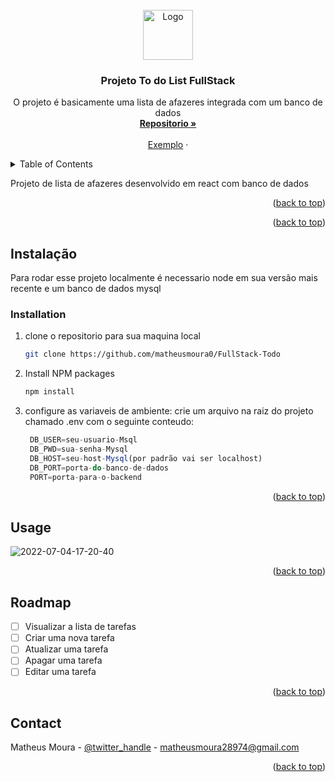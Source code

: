 
<br />
<div align="center">
  <a href="https://github.com/matheusmoura0/FullStack-Todo">
    <img src="images/logo.png" alt="Logo" width="80" height="80">
  </a>

<h3 align="center">Projeto To do List FullStack</h3>

  <p align="center">
    O projeto é basicamente uma lista de afazeres integrada com um banco de dados
    <br />
    <a href=https://github.com/matheusmoura0/FullStack-Todo><strong> Repositorio »</strong></a>
    <br />
    <br />
    <a href="https://full-front-end.herokuapp.com/">Exemplo</a>
    ·  </p>
</div>



<!-- TABLE OF CONTENTS -->
<details>
  <summary>Table of Contents</summary>
  <ol>
    <li>
      <a href="#about-the-project">Projeto desenvolvido como desafio técnico para a blitz de carrera da Trybe.</a>
      <ul>
        <li><a href="#built-with">Construido com</a>
            <a href="https://reactjs.org/"> React </a>
        </li>
        
      </ul>
    </li>
    <li>
      <a href="#getting-started">Começando</a>
      <ul>
        <li><a href="#prerequisites">Pré requisitos: </a></li>
        <li><a href="#installation">Instalação</a></li>
      </ul>
    </li>
    <li><a href="#contact">Contact</a></li>
    <li><a href="#acknowledgments">Acknowledgments</a></li>
  </ol>
</details>




<p> Projeto de lista de afazeres desenvolvido em react com banco de dados</p>


<p align="right">(<a href="#top">back to top</a>)</p>


<p align="right">(<a href="#top">back to top</a>)</p>



<!-- GETTING STARTED -->
## Instalação

Para rodar esse projeto localmente é necessario node em sua versão mais recente e um banco de dados mysql



### Installation

1. clone o repositorio para sua maquina local
   ```sh
   git clone https://github.com/matheusmoura0/FullStack-Todo
   ```
3. Install NPM packages
   ```sh
   npm install
   ```
4. configure as variaveis de ambiente:
    crie um arquivo na raiz do projeto chamado .env com o seguinte conteudo:
   ```js
    DB_USER=seu-usuario-Msql
    DB_PWD=sua-senha-Mysql
    DB_HOST=seu-host-Mysql(por padrão vai ser localhost)
    DB_PORT=porta-do-banco-de-dados
    PORT=porta-para-o-backend
   ```

<p align="right">(<a href="#top">back to top</a>)</p>



<!-- USAGE EXAMPLES -->
## Usage

![2022-07-04-17-20-40](https://user-images.githubusercontent.com/77953986/177213466-c736a8b3-753e-4190-b297-74086821ae95.gif)

<p align="right">(<a href="#top">back to top</a>)</p>



<!-- ROADMAP -->
## Roadmap

- [ ] Visualizar a lista de tarefas 
- [ ] Criar uma nova tarefa 
- [ ] Atualizar uma tarefa 
- [ ] Apagar uma tarefa
- [ ] Editar uma tarefa

<p align="right">(<a href="#top">back to top</a>)</p>


<!-- CONTACT -->
## Contact

Matheus Moura - [@twitter_handle](https://twitter.com/Matheus08519402) - matheusmoura28974@gmail.com


<p align="right">(<a href="#top">back to top</a>)</p>






[linkedin-shield]: https://img.shields.io/badge/-LinkedIn-black.svg?style=for-the-badge&logo=linkedin&colorB=555
[linkedin-url]: https://www.linkedin.com/in/matheusmoura231/
